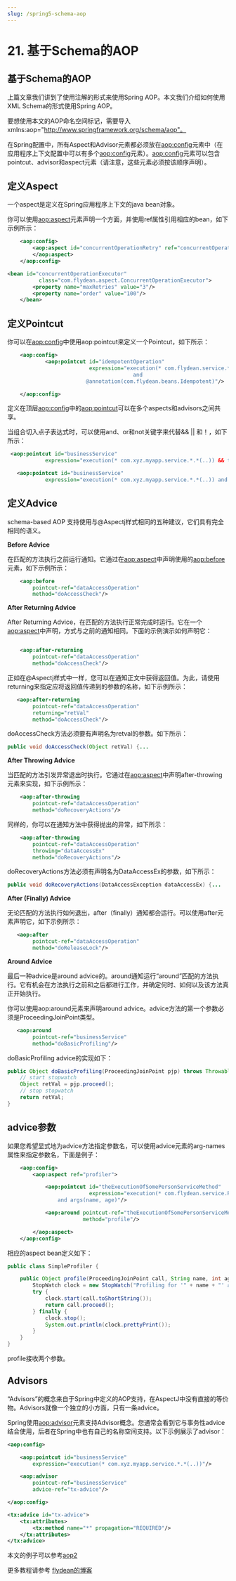 ```yaml
---
slug: /spring5-schema-aop
---
```


# 21. 基于Schema的AOP

## 基于Schema的AOP

上篇文章我们讲到了使用注解的形式来使用Spring AOP。本文我们介绍如何使用XML Schema的形式使用Spring AOP。

要想使用本文的AOP命名空间标记，需要导入xmlns:aop="http://www.springframework.org/schema/aop"。

在Spring配置中，所有Aspect和Advisor元素都必须放在<aop:config>元素中（在应用程序上下文配置中可以有多个<aop:config>元素）。<aop:config>元素可以包含pointcut、advisor和aspect元素（请注意，这些元素必须按该顺序声明）。

## 定义Aspect

一个aspect是定义在Spring应用程序上下文的java bean对象。

你可以使用<aop:aspect>元素声明一个方面，并使用ref属性引用相应的bean，如下示例所示：

~~~xml
    <aop:config>
        <aop:aspect id="concurrentOperationRetry" ref="concurrentOperationExecutor">
        </aop:aspect>
    </aop:config>

<bean id="concurrentOperationExecutor"
          class="com.flydean.aspect.ConcurrentOperationExecutor">
        <property name="maxRetries" value="3"/>
        <property name="order" value="100"/>
    </bean>
~~~

## 定义Pointcut

你可以在<aop:config>中使用aop:pointcut来定义一个Pointcut，如下所示：

~~~xml
    <aop:config>
            <aop:pointcut id="idempotentOperation"
                          expression="execution(* com.flydean.service.*.*(..))
                                        and
                         @annotation(com.flydean.beans.Idempotent)"/>

    </aop:config>
~~~

定义在顶层<aop:config>中的<aop:pointcut>可以在多个aspects和advisors之间共享。

当组合切入点子表达式时，可以使用and、or和not关键字来代替&& || 和！，如下所示：

~~~xml
 <aop:pointcut id="businessService"
            expression="execution(* com.xyz.myapp.service.*.*(..)) && this(service)"/>
~~~

~~~xml
   <aop:pointcut id="businessService"
            expression="execution(* com.xyz.myapp.service.*.*(..)) and this(service)"/>
~~~

## 定义Advice

schema-based AOP 支持使用与@Aspectj样式相同的五种建议，它们具有完全相同的语义。

**Before Advice**

在匹配的方法执行之前运行通知。它通过在<aop:aspect>中声明使用的<aop:before>元素，如下示例所示：

~~~xml
    <aop:before
        pointcut-ref="dataAccessOperation"
        method="doAccessCheck"/>
~~~

**After Returning Advice**

After Returning Advice，在匹配的方法执行正常完成时运行。它在一个<aop:aspect>中声明，方式与之前的通知相同。下面的示例演示如何声明它：

~~~xml

    <aop:after-returning
        pointcut-ref="dataAccessOperation"
        method="doAccessCheck"/>
~~~

正如在@Aspectj样式中一样，您可以在通知正文中获得返回值。为此，请使用returning来指定应将返回值传递到的参数的名称，如下示例所示：

~~~xml
   <aop:after-returning
        pointcut-ref="dataAccessOperation"
        returning="retVal"
        method="doAccessCheck"/>
~~~

doAccessCheck方法必须要有声明名为retval的参数。如下所示：

~~~java
public void doAccessCheck(Object retVal) {...
~~~

**After Throwing Advice**

当匹配的方法引发异常退出时执行。它通过在<aop:aspect>中声明after-throwing 元素来实现，如下示例所示：

~~~xml
    <aop:after-throwing
        pointcut-ref="dataAccessOperation"
        method="doRecoveryActions"/>
~~~

同样的，你可以在通知方法中获得抛出的异常，如下所示：

~~~xml
    <aop:after-throwing
        pointcut-ref="dataAccessOperation"
        throwing="dataAccessEx"
        method="doRecoveryActions"/>
~~~

doRecoveryActions方法必须有声明名为DataAccessEx的参数，如下所示：

~~~java
public void doRecoveryActions(DataAccessException dataAccessEx) {...
~~~

**After (Finally) Advice**

无论匹配的方法执行如何退出，after（finally）通知都会运行。可以使用after元素声明它，如下示例所示：

~~~xml
   <aop:after
        pointcut-ref="dataAccessOperation"
        method="doReleaseLock"/>
~~~

**Around Advice**

最后一种advice是around advice的。around通知运行“around”匹配的方法执行。它有机会在方法执行之前和之后都进行工作，并确定何时、如何以及该方法真正开始执行。

你可以使用aop:around元素来声明around advice。advice方法的第一个参数必须是ProceedingJoinPoint类型。

~~~xml
   <aop:around
        pointcut-ref="businessService"
        method="doBasicProfiling"/>
~~~

doBasicProfiling advice的实现如下：

~~~java
public Object doBasicProfiling(ProceedingJoinPoint pjp) throws Throwable {
    // start stopwatch
    Object retVal = pjp.proceed();
    // stop stopwatch
    return retVal;
}
~~~

## advice参数

如果您希望显式地为advice方法指定参数名，可以使用advice元素的arg-names属性来指定参数名，下面是例子：

~~~xml
    <aop:config>
        <aop:aspect ref="profiler">

            <aop:pointcut id="theExecutionOfSomePersonServiceMethod"
                          expression="execution(* com.flydean.service.PersonService.getPerson(String,int))
                and args(name, age)"/>

            <aop:around pointcut-ref="theExecutionOfSomePersonServiceMethod"
                        method="profile"/>

        </aop:aspect>
    </aop:config>
~~~

相应的aspect bean定义如下：

~~~java
public class SimpleProfiler {

    public Object profile(ProceedingJoinPoint call, String name, int age) throws Throwable {
        StopWatch clock = new StopWatch("Profiling for '" + name + "' and '" + age + "'");
        try {
            clock.start(call.toShortString());
            return call.proceed();
        } finally {
            clock.stop();
            System.out.println(clock.prettyPrint());
        }
    }
}
~~~

profile接收两个参数。

## Advisors

“Advisors”的概念来自于Spring中定义的AOP支持，在AspectJ中没有直接的等价物。Advisors就像一个独立的小方面，只有一条advice。

Spring使用<aop:advisor>元素支持Advisor概念。您通常会看到它与事务性advice结合使用，后者在Spring中也有自己的名称空间支持。以下示例展示了advisor：

~~~xml
<aop:config>

    <aop:pointcut id="businessService"
        expression="execution(* com.xyz.myapp.service.*.*(..))"/>

    <aop:advisor
        pointcut-ref="businessService"
        advice-ref="tx-advice"/>

</aop:config>

<tx:advice id="tx-advice">
    <tx:attributes>
        <tx:method name="*" propagation="REQUIRED"/>
    </tx:attributes>
</tx:advice>
~~~

本文的例子可以参考[aop2](https://github.com/ddean2009/spring5-core-workshop)

更多教程请参考 [flydean的博客](http://www.flydean.com/spring5-schema-aop/)
